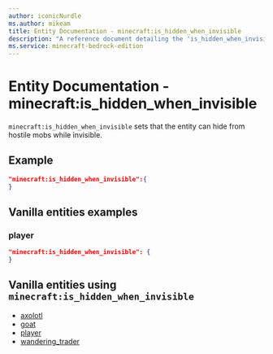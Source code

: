 ```yaml
---
author: iconicNurdle
ms.author: mikeam
title: Entity Documentation - minecraft:is_hidden_when_invisible
description: "A reference document detailing the 'is_hidden_when_invisible' entity component"
ms.service: minecraft-bedrock-edition
---
```


# Entity Documentation -  minecraft:is_hidden_when_invisible

`minecraft:is_hidden_when_invisible` sets that the entity can hide from hostile mobs while invisible.

## Example

```json
"minecraft:is_hidden_when_invisible":{
}
```

## Vanilla entities examples

### player

```json
"minecraft:is_hidden_when_invisible": {
}
```

## Vanilla entities using `minecraft:is_hidden_when_invisible`

- [axolotl](../../../../Source/VanillaBehaviorPack_Snippets/entities/axolotl.md)
- [goat](../../../../Source/VanillaBehaviorPack_Snippets/entities/goat.md)
- [player](../../../../Source/VanillaBehaviorPack_Snippets/entities/player.md)
- [wandering_trader](../../../../Source/VanillaBehaviorPack_Snippets/entities/wandering_trader.md)
